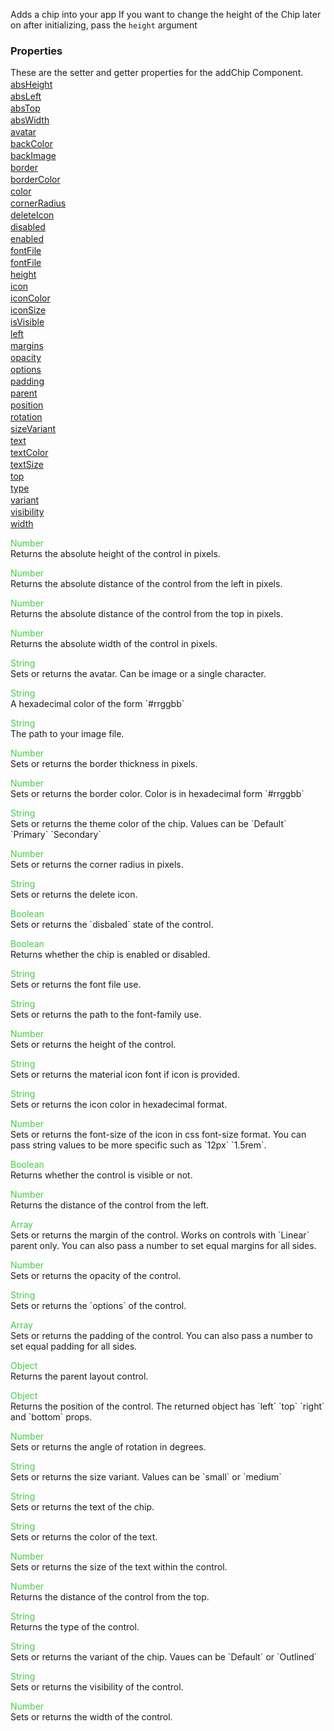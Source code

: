 Adds a chip into your app
If you want to change the height of the Chip later on after initializing, pass the `height` argument


<h3>Properties</h3>These are the setter and getter properties for the addChip Component.<div class="samp" style="margin-top:2px;"><a href="#absheight-0" data-transition="pop" data-rel="popup" class="ui-link">absHeight </a></div><div class="samp" style="margin-top:2px;"><a href="#absleft-5" data-transition="pop" data-rel="popup" class="ui-link">absLeft </a></div><div class="samp" style="margin-top:2px;"><a href="#abstop-10" data-transition="pop" data-rel="popup" class="ui-link">absTop </a></div><div class="samp" style="margin-top:2px;"><a href="#abswidth-15" data-transition="pop" data-rel="popup" class="ui-link">absWidth </a></div><div class="samp" style="margin-top:2px;"><a href="#avatar-20" data-transition="pop" data-rel="popup" class="ui-link">avatar </a></div><div class="samp" style="margin-top:2px;"><a href="#backcolor-25" data-transition="pop" data-rel="popup" class="ui-link">backColor </a></div><div class="samp" style="margin-top:2px;"><a href="#backimage-30" data-transition="pop" data-rel="popup" class="ui-link">backImage </a></div><div class="samp" style="margin-top:2px;"><a href="#border-35" data-transition="pop" data-rel="popup" class="ui-link">border </a></div><div class="samp" style="margin-top:2px;"><a href="#bordercolor-40" data-transition="pop" data-rel="popup" class="ui-link">borderColor </a></div><div class="samp" style="margin-top:2px;"><a href="#color-45" data-transition="pop" data-rel="popup" class="ui-link">color </a></div><div class="samp" style="margin-top:2px;"><a href="#cornerradius-50" data-transition="pop" data-rel="popup" class="ui-link">cornerRadius </a></div><div class="samp" style="margin-top:2px;"><a href="#deleteicon-55" data-transition="pop" data-rel="popup" class="ui-link">deleteIcon </a></div><div class="samp" style="margin-top:2px;"><a href="#disabled-60" data-transition="pop" data-rel="popup" class="ui-link">disabled </a></div><div class="samp" style="margin-top:2px;"><a href="#enabled-65" data-transition="pop" data-rel="popup" class="ui-link">enabled </a></div><div class="samp" style="margin-top:2px;"><a href="#fontfile-70" data-transition="pop" data-rel="popup" class="ui-link">fontFile </a></div><div class="samp" style="margin-top:2px;"><a href="#fontfile-75" data-transition="pop" data-rel="popup" class="ui-link">fontFile </a></div><div class="samp" style="margin-top:2px;"><a href="#height-80" data-transition="pop" data-rel="popup" class="ui-link">height </a></div><div class="samp" style="margin-top:2px;"><a href="#icon-85" data-transition="pop" data-rel="popup" class="ui-link">icon </a></div><div class="samp" style="margin-top:2px;"><a href="#iconcolor-90" data-transition="pop" data-rel="popup" class="ui-link">iconColor </a></div><div class="samp" style="margin-top:2px;"><a href="#iconsize-95" data-transition="pop" data-rel="popup" class="ui-link">iconSize </a></div><div class="samp" style="margin-top:2px;"><a href="#isvisible-100" data-transition="pop" data-rel="popup" class="ui-link">isVisible </a></div><div class="samp" style="margin-top:2px;"><a href="#left-105" data-transition="pop" data-rel="popup" class="ui-link">left </a></div><div class="samp" style="margin-top:2px;"><a href="#margins-110" data-transition="pop" data-rel="popup" class="ui-link">margins </a></div><div class="samp" style="margin-top:2px;"><a href="#opacity-115" data-transition="pop" data-rel="popup" class="ui-link">opacity </a></div><div class="samp" style="margin-top:2px;"><a href="#options-120" data-transition="pop" data-rel="popup" class="ui-link">options </a></div><div class="samp" style="margin-top:2px;"><a href="#padding-125" data-transition="pop" data-rel="popup" class="ui-link">padding </a></div><div class="samp" style="margin-top:2px;"><a href="#parent-130" data-transition="pop" data-rel="popup" class="ui-link">parent </a></div><div class="samp" style="margin-top:2px;"><a href="#position-135" data-transition="pop" data-rel="popup" class="ui-link">position </a></div><div class="samp" style="margin-top:2px;"><a href="#rotation-140" data-transition="pop" data-rel="popup" class="ui-link">rotation </a></div><div class="samp" style="margin-top:2px;"><a href="#sizevariant-145" data-transition="pop" data-rel="popup" class="ui-link">sizeVariant </a></div><div class="samp" style="margin-top:2px;"><a href="#text-150" data-transition="pop" data-rel="popup" class="ui-link">text </a></div><div class="samp" style="margin-top:2px;"><a href="#textcolor-155" data-transition="pop" data-rel="popup" class="ui-link">textColor </a></div><div class="samp" style="margin-top:2px;"><a href="#textsize-160" data-transition="pop" data-rel="popup" class="ui-link">textSize </a></div><div class="samp" style="margin-top:2px;"><a href="#top-165" data-transition="pop" data-rel="popup" class="ui-link">top </a></div><div class="samp" style="margin-top:2px;"><a href="#type-170" data-transition="pop" data-rel="popup" class="ui-link">type </a></div><div class="samp" style="margin-top:2px;"><a href="#variant-175" data-transition="pop" data-rel="popup" class="ui-link">variant </a></div><div class="samp" style="margin-top:2px;"><a href="#visibility-180" data-transition="pop" data-rel="popup" class="ui-link">visibility </a></div><div class="samp" style="margin-top:2px;"><a href="#width-185" data-transition="pop" data-rel="popup" class="ui-link">width </a></div>
<div data-role="popup" id="absheight-0" class="ui-content"><p><span style="color:#4c4;">Number</span><br>Returns the absolute height of the control in pixels.</p></div><div data-role="popup" id="absleft-5" class="ui-content"><p><span style="color:#4c4;">Number</span><br>Returns the absolute distance of the control from the left in pixels.</p></div><div data-role="popup" id="abstop-10" class="ui-content"><p><span style="color:#4c4;">Number</span><br>Returns the absolute distance of the control from the top in pixels.</p></div><div data-role="popup" id="abswidth-15" class="ui-content"><p><span style="color:#4c4;">Number</span><br>Returns the absolute width of the control in pixels.</p></div><div data-role="popup" id="avatar-20" class="ui-content"><p><span style="color:#4c4;">String</span><br>Sets or returns the avatar. Can be image or a single character.</p></div><div data-role="popup" id="backcolor-25" class="ui-content"><p><span style="color:#4c4;">String</span><br>A hexadecimal color of the form `#rrggbb`</p></div><div data-role="popup" id="backimage-30" class="ui-content"><p><span style="color:#4c4;">String</span><br>The path to your image file.</p></div><div data-role="popup" id="border-35" class="ui-content"><p><span style="color:#4c4;">Number</span><br>Sets or returns the border thickness in pixels.</p></div><div data-role="popup" id="bordercolor-40" class="ui-content"><p><span style="color:#4c4;">Number</span><br>Sets or returns the border color. Color is in hexadecimal form `#rrggbb`</p></div><div data-role="popup" id="color-45" class="ui-content"><p><span style="color:#4c4;">String</span><br>Sets or returns the theme color of the chip. Values can be `Default` `Primary` `Secondary`</p></div><div data-role="popup" id="cornerradius-50" class="ui-content"><p><span style="color:#4c4;">Number</span><br>Sets or returns the corner radius in pixels.</p></div><div data-role="popup" id="deleteicon-55" class="ui-content"><p><span style="color:#4c4;">String</span><br>Sets or returns the delete icon.</p></div><div data-role="popup" id="disabled-60" class="ui-content"><p><span style="color:#4c4;">Boolean</span><br>Sets or returns the `disbaled` state of the control.</p></div><div data-role="popup" id="enabled-65" class="ui-content"><p><span style="color:#4c4;">Boolean</span><br>Returns whether the chip is enabled or disabled.</p></div><div data-role="popup" id="fontfile-70" class="ui-content"><p><span style="color:#4c4;">String</span><br>Sets or returns the font file use.</p></div><div data-role="popup" id="fontfile-75" class="ui-content"><p><span style="color:#4c4;">String</span><br>Sets or returns the path to the font-family use.</p></div><div data-role="popup" id="height-80" class="ui-content"><p><span style="color:#4c4;">Number</span><br>Sets or returns the height of the control.</p></div><div data-role="popup" id="icon-85" class="ui-content"><p><span style="color:#4c4;">String</span><br>Sets or returns the material icon font if icon is provided.</p></div><div data-role="popup" id="iconcolor-90" class="ui-content"><p><span style="color:#4c4;">String</span><br>Sets or returns the icon color in hexadecimal format.</p></div><div data-role="popup" id="iconsize-95" class="ui-content"><p><span style="color:#4c4;">Number</span><br>Sets or returns the font-size of the icon in css font-size format. You can pass string values to be more specific such as `12px` `1.5rem`.</p></div><div data-role="popup" id="isvisible-100" class="ui-content"><p><span style="color:#4c4;">Boolean</span><br>Returns whether the control is visible or not.</p></div><div data-role="popup" id="left-105" class="ui-content"><p><span style="color:#4c4;">Number</span><br>Returns the distance of the control from the left.</p></div><div data-role="popup" id="margins-110" class="ui-content"><p><span style="color:#4c4;">Array</span><br>Sets or returns the margin of the control. Works on controls with `Linear` parent only. You can also pass a number to set equal margins for all sides.</p></div><div data-role="popup" id="opacity-115" class="ui-content"><p><span style="color:#4c4;">Number</span><br>Sets or returns the opacity of the control.</p></div><div data-role="popup" id="options-120" class="ui-content"><p><span style="color:#4c4;">String</span><br>Sets or returns the `options` of the control.</p></div><div data-role="popup" id="padding-125" class="ui-content"><p><span style="color:#4c4;">Array</span><br>Sets or returns the padding of the control. You can also pass a number to set equal padding for all sides.</p></div><div data-role="popup" id="parent-130" class="ui-content"><p><span style="color:#4c4;">Object</span><br>Returns the parent layout control.</p></div><div data-role="popup" id="position-135" class="ui-content"><p><span style="color:#4c4;">Object</span><br>Returns the position of the control. The returned object has `left` `top` `right` and `bottom` props.</p></div><div data-role="popup" id="rotation-140" class="ui-content"><p><span style="color:#4c4;">Number</span><br>Sets or returns the angle of rotation in degrees.</p></div><div data-role="popup" id="sizevariant-145" class="ui-content"><p><span style="color:#4c4;">String</span><br>Sets or returns the size variant. Values can be `small` or `medium`</p></div><div data-role="popup" id="text-150" class="ui-content"><p><span style="color:#4c4;">String</span><br>Sets or returns the text of the chip.</p></div><div data-role="popup" id="textcolor-155" class="ui-content"><p><span style="color:#4c4;">String</span><br>Sets or returns the color of the text.</p></div><div data-role="popup" id="textsize-160" class="ui-content"><p><span style="color:#4c4;">Number</span><br>Sets or returns the size of the text within the control.</p></div><div data-role="popup" id="top-165" class="ui-content"><p><span style="color:#4c4;">Number</span><br>Returns the distance of the control from the top.</p></div><div data-role="popup" id="type-170" class="ui-content"><p><span style="color:#4c4;">String</span><br>Returns the type of the control.</p></div><div data-role="popup" id="variant-175" class="ui-content"><p><span style="color:#4c4;">String</span><br>Sets or returns the variant of the chip. Vaues can be `Default` or `Outlined`</p></div><div data-role="popup" id="visibility-180" class="ui-content"><p><span style="color:#4c4;">String</span><br>Sets or returns the visibility of the control.</p></div><div data-role="popup" id="width-185" class="ui-content"><p><span style="color:#4c4;">Number</span><br>Sets or returns the width of the control.</p></div>